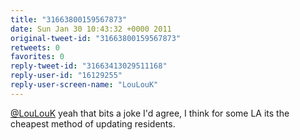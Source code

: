 ```yaml
---
title: "31663800159567873"
date: Sun Jan 30 10:43:32 +0000 2011
original-tweet-id: "31663800159567873"
retweets: 0
favorites: 0
reply-tweet-id: "31663413029511168"
reply-user-id: "16129255"
reply-user-screen-name: "LouLouK"
---
```

<a href="https://twitter.com/LouLouK">@LouLouK</a> yeah that bits a joke I'd agree, I think for some LA its the cheapest method of updating residents.
